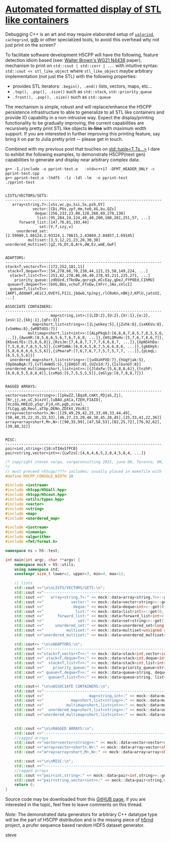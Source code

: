 # [Automated formatted display of STL like containers][5]

Debugging C++ is an art and may require elaborated setup of [`valgrind`][1], `cachegrind`, [gdb][2] or other specialized tools, to avoid this overhead why not just print on the screen?

To facilitate software development H5CPP will have the following, feature detection idiom based (see: [Walter Brown's WG21 N4436][3] paper), mechanism to print on `std::cout | std::cerr | ...` with intuitive syntax: `std::cout << stl_like_object` where `stl_like_object` maybe arbitrary implementation (not just the STL) with the following properties:

* provides STL iterators: `.begin(), .end()` lists, vectors, maps,  etc...
* `.top(), .pop(), .size()` such as `std::stack`, `std::priority_queue`
* `.front(), .pop(), .size()` such as `std::queue`

The mechanism is simple, robust and will replace/enhance the H5CPP persistence infrastructure to able to generalize to all STL like containers and provide IO capability in a non-intrusive way. 
Expect the display/printing functionality to be gradually improving, the current capabilities are recursively pretty print STL like objects **in-line** with maximum width support. If you are interested in further improving this printing feature, say bring it on par to Julia pretty print -- please get in touch.  

Combined with my previous post that touches on [std::tuple<T,Ts...>][4] I dare to exhibit the following examples, to demonstrate
H5CPP(next gen) capabilities to generate and display near arbitrary complex data:

```
g++ -I./include -o pprint-test.o   -std=c++17 -DFMT_HEADER_ONLY -c pprint-test.cpp
g++ pprint-test.o -lhdf5  -lz -ldl -lm  -o pprint-test
./pprint-test


LISTS/VECTORS/SETS:
---------------------------------------------------------------------
   array<string,7>:[xSs,wc,gu,Ssi,Sx,pzb,OY]
            vector:[CDi,PUs,zpf,Hm,teO,XG,bu,QZs]
             deque:[256,233,23,89,128,268,69,278,130]
              list:[95,284,24,124,49,40,200,108,281,251,57, ...]
      forward_list:[147,76,81,193,44]
               set:[V,f,szy,v]
     unordered_set:[2.59989,1.86124,2.93324,1.78615,2.43869,2.04857,1.69145]
          multiset:[3,5,12,21,23,28,30,30]
unordered_multiset:[gZ,rb,Dt,Q,Ark,dW,Ez,wmE,GwF]


ADAPTORS:
---------------------------------------------------------------------
stack<T,vector<T>>:[172,252,181,11]
 stack<T,deque<T>>:[54,278,66,70,230,44,121,15,58,149,224, ...]
  stack<T,list<T>>:[251,82,278,86,66,40,278,45,211,225,271, ...]
    priority_queue:[zdbUzd,tTknDw,qorxgk,mCcEay,gDeJ,FYPOEd,CIhMU]
 queue<T,deque<T>>:[bVG,Bbs,vchuT,FfxEw,CXFrr,JAx,sVlcI]  
  queue<T,list<T>>:[ARPl,dddmHT,mEiCJ,OVEYS,FIJi,jbQwb,tpJnpj,rlCRoKn,nBKjJ,KPlU,jatsUI, ...]

ASSOCIATE CONTAINERS:
---------------------------------------------------------------------
                    map<string,int>:[{LID:2},{U:2},{Xr:1},{e:2},{esU:1},{kbj:1},{qFc:3}]
            map<short,list<string>>:[{LjwUkey:5},{jZxhk:6},{sxKKVu:8},{vSmHmu:8},{wRBTdGS:7}]
          multimap<short,list<int>>:[{ALpPkqbJ:[6,6,8,7,8,5,7,8,5,5,6, ...]},{AwsHR:[8,5,6,6,5,6,7,6,7,6,8, ...]},{HtLQMvHv:[5,7,6,7,8,6,7]},{KbseLYEs:[5,8,6,8]},{RzsJm:[7,6,8,7,7,7,7,6,6,8,7, ...]},{XpNSkhDa:[7,5,8,8,7,8,5,5,5]},{cXPImNk:[6,8,6,5,8,7,5,6,6,8,6, ...]},{gkKHyh:[5,8,6,6,6,6,5,5,6]},{iPmaraP:[7,6,7,6,7,7,5,7,5,7,7, ...]},{pLmqL:[6,5,5,5,6]}]
  unordered_map<short,list<string>>:[{udXahPXD:7},{hUgYjak:5},{OpOmaBqA:7},{vTldeWdS:5},{jEHQST:8},{UZxId:7},{IslGsnGY:8}]
unordered_multimap<short,list<int>>:[{JldxFw:[5,6,8,6,6]},{tnzhP:[8,6,8,5,5,8,8,8]},{cvMaS:[5,7,5,5,5,5]},{eGlyp:[8,7,8,8,7]}]


RAGGED ARRAYS:
---------------------------------------------------------------------
vector<vector<string>>:[[pkwZZ,lBqsR,cmKt,PDjaS,Zj],[Nr,jj,xe,uC,bixzV],[uBAU,pXCa,fZEH,FIAIO],[Vczda,HKEzO,ySqr,Fjd,nh,pgb,zcsw],[fLCgg,qQ,Reul,aTXp,DENn,ZDtkV,VXcB]]
array<vector<short>,N>:[[29,49,29,42,25,33,49,33,44,49],[50,48,35,22,35,33,33],[46,27,23,20,48,38,45,28,45],[25,33,41,22,36]]
array<array<short,M>,N>:[[90,35,99],[47,58,53],[82,25,72],[76,92,62],[39,88,32]]


MISC:
---------------------------------------------------------------------
pair<int,string>:{10:nTIHxSfPCB}
pair<string,vector<int>>:{LwTzsC:[4,6,4,6,5,2,8,4,5,8,4, ...]}
```

```c++
/* copyright steven varga, vargaconsulting 2021, june 08, Toronto, ON, Canada;  MIT license
*/
// must preceed <h5cpp/???> includes; usually placed in makefile with -DH5CPP_CONSOLE_WIDTH=20
#define H5CPP_CONSOLE_WIDTH 10

#include <iostream>
#include <h5cpp/H5Uall.hpp>
#include <h5cpp/H5cout.hpp>
#include <utils/types.hpp>
#include <vector>
#include <string>
#include <map>
#include <unordered_map>

#include <iostream>
#include <iomanip>
#include <algorithm>
#include <fmt/format.h>

namespace ns = h5::test;

int main(int argc, char **argv) {
    namespace mock = h5::utils;
    using namespace std;
    constexpr size_t lower=2, upper=3, min=4, max=12;      

    // lists 
    std::cout <<"\n\nLISTS/VECTORS/SETS:\n";
    std::cout <<"---------------------------------------------------------------------\n";
    std::cout <<"   array<string,7>:" << mock::data<array<string,7>>::get(lower, upper, min, max) <<"\n";
    std::cout <<"            vector:" << mock::data<vector<string>>::get(lower, upper, min, max) <<"\n";
    std::cout <<"             deque:" << mock::data<deque<int>>::get(0, 300, min, max) <<"\n";
    std::cout <<"              list:" << mock::data<list<int>>::get(0, 300, min, max) <<"\n";
    std::cout <<"      forward_list:" << mock::data<forward_list<int>>::get(0, 300, min, max) <<"\n";
    std::cout <<"               set:" << mock::data<set<string>>::get(1, 3, min, max) <<"\n";
    std::cout <<"     unordered_set:" << mock::data<unordered_set<long double>>::get(1, 3, min, max) <<"\n";
    std::cout <<"          multiset:" << mock::data<multiset<unsigned short>>::get(1, 30, min, max) <<"\n";
    std::cout <<"unordered_multiset:" << mock::data<unordered_multiset<string>>::get(1, 3, min, max) <<"\n";

    std::cout<< "\n\nADAPTORS:\n";
    std::cout <<"---------------------------------------------------------------------\n";
    std::cout <<"stack<T,vector<T>>:" << mock::data<stack<int,vector<int>>>::get(0, 300, min, max) <<"\n";
    std::cout <<" stack<T,deque<T>>:" << mock::data<stack<int,deque<int>>>::get(0, 300, min, 300) <<"\n";
    std::cout <<"  stack<T,list<T>>:" << mock::data<stack<int,list<int>>>::get(0, 300, min, max) <<"\n";
    std::cout <<"    priority_queue:" << mock::data<priority_queue<string>>::get(4, 6, min, max) <<"\n";
    std::cout <<" queue<T,deque<T>>:" << mock::data<queue<string, deque<string>>>::get(3,5, min, max) <<"\n";
    std::cout <<"  queue<T,list<T>>:" << mock::data<queue<string, list<string>>>::get(2,7, min, max) <<"\n";

    std::cout<< "\n\nASSOCIATE CONTAINERS:\n";
    std::cout <<"---------------------------------------------------------------------\n";
    std::cout <<"                    map<string,int>:" << mock::data<map<string,int>>::get(1, 3, min, max)<<"\n";
    std::cout <<"            map<short,list<string>>:" << mock::data<map<string,int>>::get(5, 8, min, max)<<"\n";
    std::cout <<"          multimap<short,list<int>>:" << mock::data<multimap<string,list<int>>>::get(5, 8, min, max)<<"\n";
    std::cout <<"  unordered_map<short,list<string>>:" << mock::data<unordered_map<string,int>>::get(5, 8, min, max)<<"\n";
    std::cout <<"unordered_multimap<short,list<int>>:" << mock::data<unordered_multimap<string,list<int>>>::get(5, 8, min, max)<<"\n";

    
    std::cout <<"\n\nRAGGED ARRAYS:\n";
    std::cout <<"---------------------------------------------------------------------\n";
    //ragged arrays
    std::cout <<"vector<vector<string>>:" << mock::data<vector<vector<string>>>::get(2, 5, 3, 7) <<"\n";
    std::cout <<"array<vector<short>,N>:" << mock::data<array<vector<short>,4>>::get(20, 50, 1, 7) <<"\n";
	std::cout <<"array<array<short,M>,N>:" << mock::data<array<array<short,3>,5>>::get(20, 110, 3, 7) <<"\n";

    std::cout <<"\n\nMISC:\n";
    std::cout <<"---------------------------------------------------------------------\n";
    //ragged arrays
    std::cout <<"pair<int,string>:" << mock::data<pair<int,string>>::get(2, 10, 3, 30) <<"\n";
    std::cout <<"pair<string,vector<int>>:" << mock::data<pair<string,vector<int>>>::get(2, 10, 3, 30) <<"\n";
	return 0;
}
```

Source code may be downloaded from this [GitHUB page][5], if you are interested in the topic, feel free to leave comments on this thread.  

*Note:*
The demonstrated data generators for arbitrary C++ datatype type will be the part of H5CPP distribution and is the missing piece of [h5rnd][3] project, a prufer sequence based random HDF5 dataset generator.

steve


[1]: https://valgrind.org/
[2]: https://www.sourceware.org/gdb/
[3]: http://www.open-std.org/jtc1/sc22/wg21/docs/papers/2015/n4436.pdf
[4]: https://github.com/steven-varga/HDFGroup-mailinglist/tree/master/tuple-2022-aprl-06
[5]: https://github.com/steven-varga/HDFGroup-mailinglist/tree/master/automated-printing-2022-04-07